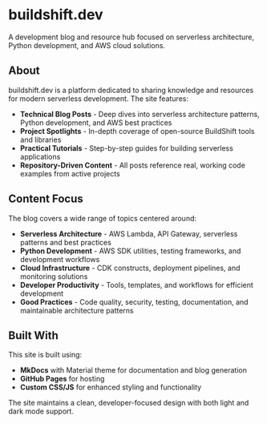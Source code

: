 # buildshift.dev

A development blog and resource hub focused on serverless architecture, Python development, and AWS cloud solutions.

## About

buildshift.dev is a platform dedicated to sharing knowledge and resources for modern serverless development. The site features:

- **Technical Blog Posts** - Deep dives into serverless architecture patterns, Python development, and AWS best practices
- **Project Spotlights** - In-depth coverage of open-source BuildShift tools and libraries  
- **Practical Tutorials** - Step-by-step guides for building serverless applications
- **Repository-Driven Content** - All posts reference real, working code examples from active projects

## Content Focus

The blog covers a wide range of topics centered around:

- **Serverless Architecture** - AWS Lambda, API Gateway, serverless patterns and best practices
- **Python Development** - AWS SDK utilities, testing frameworks, and development workflows
- **Cloud Infrastructure** - CDK constructs, deployment pipelines, and monitoring solutions
- **Developer Productivity** - Tools, templates, and workflows for efficient development
- **Good Practices** - Code quality, security, testing, documentation, and maintainable architecture patterns

## Built With

This site is built using:
- **MkDocs** with Material theme for documentation and blog generation
- **GitHub Pages** for hosting
- **Custom CSS/JS** for enhanced styling and functionality

The site maintains a clean, developer-focused design with both light and dark mode support.

